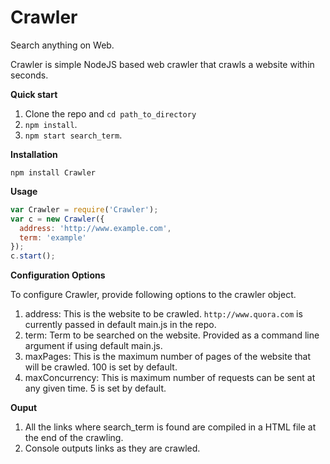 # Crawler
Search anything on Web.

Crawler is simple NodeJS based web crawler that crawls a website within seconds.

**Quick start**

1. Clone the repo and `cd path_to_directory`
2. `npm install`.
3. `npm start search_term`.

**Installation**

`npm install Crawler`

**Usage**

```javascript
var Crawler = require('Crawler');
var c = new Crawler({
  address: 'http://www.example.com',
  term: 'example'
});
c.start();
```

**Configuration Options**

To configure Crawler, provide following options to the crawler object. 

1. address: This is the website to be crawled. `http://www.quora.com` is currently passed in default main.js in the repo.
2. term: Term to be searched on the website. Provided as a command line argument if using default main.js.
3. maxPages: This is the maximum number of pages of the website that will be crawled. 100 is set by default.
4. maxConcurrency: This is maximum number of requests can be sent at any given time. 5 is set by default.

**Ouput**

1. All the links where search_term is found are compiled in a HTML file at the end of the crawling.
2. Console outputs links as they are crawled.
